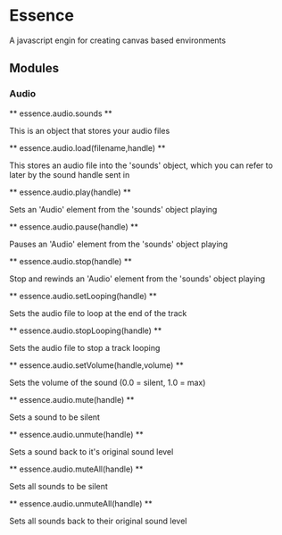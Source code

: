 # Essence #
A javascript engin for creating canvas based environments


## Modules ##

### Audio ###

** essence.audio.sounds **

This is an object that stores your audio files

** essence.audio.load(filename,handle) **

This stores an audio file into the 'sounds' object, which you can refer to later by
the sound handle sent in

** essence.audio.play(handle) **

Sets an 'Audio' element from the 'sounds' object playing

** essence.audio.pause(handle) **

Pauses an 'Audio' element from the 'sounds' object playing

** essence.audio.stop(handle) **

Stop and rewinds an 'Audio' element from the 'sounds' object playing

** essence.audio.setLooping(handle) **

Sets the audio file to loop at the end of the track

** essence.audio.stopLooping(handle) **

Sets the audio file to stop a track looping

** essence.audio.setVolume(handle,volume) **

Sets the volume of the sound (0.0 = silent, 1.0 = max)

** essence.audio.mute(handle) **

Sets a sound to be silent

** essence.audio.unmute(handle) **

Sets a sound back to it's original sound level

** essence.audio.muteAll(handle) **

Sets all sounds to be silent

** essence.audio.unmuteAll(handle) **

Sets all sounds back to their original sound level

